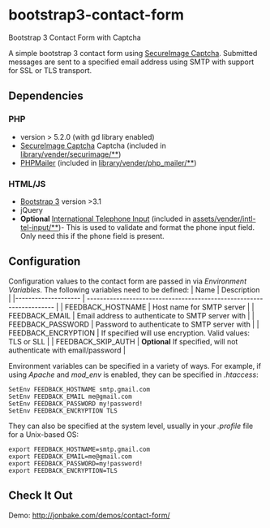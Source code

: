 bootstrap3-contact-form
=======================

Bootstrap 3 Contact Form with Captcha

A simple bootstrap 3 contact form using [SecureImage Captcha](https://github.com/dapphp/securimage).  Submitted messages are sent to a specified email address using SMTP with support for SSL or TLS transport.

## Dependencies

### PHP
* version > 5.2.0 (with gd library enabled)
* [SecureImage Captcha](https://github.com/dapphp/securimage) Captcha (included in [library/vender/securimage/**](https://github.com/jonmbake/bootstrap3-contact-form/tree/master/library/vender/securimage))
* [PHPMailer](https://github.com/PHPMailer/PHPMailer) (included in [library/vender/php_mailer/**](https://github.com/jonmbake/bootstrap3-contact-form/tree/master/library/vender/php_mailer))

### HTML/JS
* [Bootstrap 3](https://github.com/twbs/bootstrap) version >3.1
* jQuery
* **Optional** [International Telephone Input](https://github.com/Bluefieldscom/intl-tel-input) (included in [assets/vender/intl-tel-input/**](https://github.com/jonmbake/bootstrap3-contact-form/tree/master/assets/vender/intl-tel-input))- This is used to validate and format the phone input field. Only need this if the phone field is present.

## Configuration

Configuration values to the contact form are passed in via *Environment Variables*.  The following variables need to be defined:
| Name                | Description                                                          |
|-------------------- | -------------------------------------------------------------------- |
| FEEDBACK_HOSTNAME   | Host name for SMTP server                                            |
| FEEDBACK_EMAIL      | Email address to authenticate to SMTP server with                    |
| FEEDBACK_PASSWORD   | Password to authenticate to SMTP server with                         |
| FEEDBACK_ENCRYPTION | If specified will use encryption.  Valid values: TLS or SLL          |
| FEEDBACK_SKIP_AUTH  | **Optional** If specified, will not authenticate with email/password |

Environment variables can be specified in a variety of ways.  For example, if using *Apache* and *mod_env* is enabled, they can be specified in *.htaccess*:

```
SetEnv FEEDBACK_HOSTNAME smtp.gmail.com
SetEnv FEEDBACK_EMAIL me@gmail.com
SetEnv FEEDBACK_PASSWORD my!password!
SetEnv FEEDBACK_ENCRYPTION TLS
```

They can also be specified at the system level, usually in your *.profile* file for a Unix-based OS:

```
export FEEDBACK_HOSTNAME=smtp.gmail.com
export FEEDBACK_EMAIL=me@gmail.com
export FEEDBACK_PASSWORD=my!password!
export FEEDBACK_ENCRYPTION=TLS
```

## Check It Out
Demo: http://jonbake.com/demos/contact-form/
